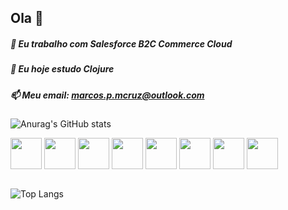 ## Ola 👋

##### 🔭 Eu trabalho com Salesforce B2C Commerce Cloud
##### 🌱 Eu hoje estudo Clojure
##### 📫 Meu email: marcos.p.mcruz@outlook.com
![Anurag's GitHub stats](https://github-readme-stats.vercel.app/api?username=marcos-P-R&show_icons=true&theme=radical)

<div style="display: inline_block">
  <img align="center" src="https://cdn.jsdelivr.net/gh/devicons/devicon/icons/salesforce/salesforce-original.svg" width="50" height="50"/>
  <img align="center" src="https://cdn.jsdelivr.net/gh/devicons/devicon/icons/javascript/javascript-original.svg" width="50" height="50"/>
  <img align="center" src="https://cdn.jsdelivr.net/gh/devicons/devicon/icons/nodejs/nodejs-original.svg" width="50" height="50"/>
  <img align="center" src="https://cdn.jsdelivr.net/gh/devicons/devicon/icons/java/java-original-wordmark.svg" width="50" height="50"/>
  <img align="center" src="https://cdn.jsdelivr.net/gh/devicons/devicon/icons/go/go-original.svg" width="50" height="50"/>
  <img align="center" src="https://cdn.jsdelivr.net/gh/devicons/devicon/icons/git/git-original.svg" width="50" height="50"/>
  <img align="center" src="https://cdn.jsdelivr.net/gh/devicons/devicon/icons/docker/docker-original-wordmark.svg" width="50" height="50"/>
  <img align="center" src="https://cdn.jsdelivr.net/gh/devicons/devicon/icons/linux/linux-original.svg" width="50" height="50"/>
</div>
<br>

![Top Langs](https://github-readme-stats.vercel.app/api/top-langs/?username=marcos-P-R&langs_count=8&hide=html,TSQL,CSS&theme=radical)
